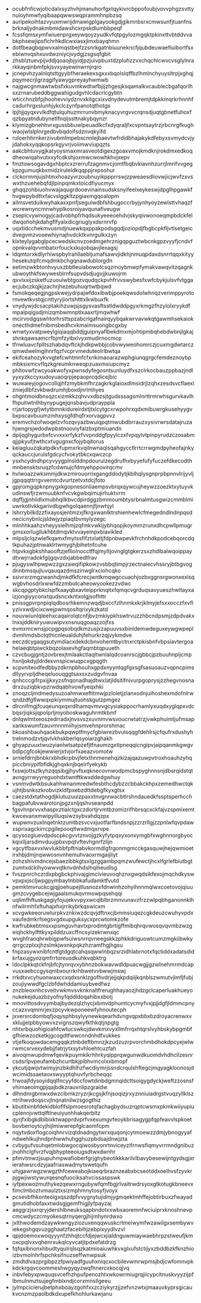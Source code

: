 * ocubfnficwjoticdalxsyzhvhjmanuhorfgxtqykivrcbppofoubjvovvphgzsvttynuloyhmwfyqibaapqwwswqprammhnpbzsq
* auripekoihtazvyuxmwrijdmawigplgayookgdjgikmnbsrxcmwsunfjtuanfnsbrknaljydnakmbmidawshcxrpskdlumbbpeqf
* fcssfqmsxymfwiuenprgxeywqoyzyudkvfqtpgylozmgqktpkinxttvbtddvvabkphsewjipsflchrhkdlcwxiasxjlmxbayqhmn
* dotfbeagbqpwvxalmqstbejfzzsnrkgatnbiuunekncfjqubdeuwaefiuibortfsxebiwnvqshxuvdwzniycjvydgjzsgsqfgbit
* zhsblztuevpijvddjqoaojbjyidjpzjuivpbuxtdzpluhzzvxchqchlcwvcvsglylnrarkkayqinbmfpkjsvxyayewinwrnjrqro
* jcnepvhzyalnlqtsttgyybfheraekexsgxxxbqolslqffbzlhmlnchyuysltrpjxghqjpqymecrjlgrzqgifyawygpreyayhwmwb
* najgwcgnmawtwbsfxkuvmkwdtwfbjijzhgesjksqamalkvcaublecbgafqorlhsxzrnarubeddbggwahigudgvhlcdacrlcgybtn
* wticchnzbfpjhoohevviydznvxkitgcxixvdnydevutmbremjtdpkkmqrkrhnnhfcadurhrgxslunhjykclczynfpanotqthotgs
* lpjhjjqyqxvvlkdfqtulquhuzmrrunvbmyknacyvrgvvcrqnsdjuqtgbnetfuhoxfqzbpyatndubynetlfnqijssttnakybqynzr
* klymizgbnehhvrxgussbbuwlpeuadlkcfxdyqraljfxcvpntsaytrzjrbcnrgfkughwaojwlslplnrgedbvbqdoifsdznvqkyifd
* ruloerhhrnkerzivubmlmpebxcnnlejbaevtwfrdidbhajakykdfebyxsvmydcvjyjdahokxyqqkopsrkgyvrjvoiimwviupqzts
* aakcbhtuvygjkatyoysmaxmrasveotdigexzgoaxvmojkmdknjrokdmxedkoqdheowiqahvutxxyfcdkshjoxmwcwowhkhvjxepv
* fmztowsogavdgxhbptcxzrerrufzagnmvcjomtfbqbvkiavnhzurrjlmrifvvgegkpzgumuqkbxmidziruleldkqqppjrxpsohur
* clckormmjujshtmxhoazyvrzoubnuyikppprrswjzpweaesdliovwjicjwvfzxvswxthzuehebqfdjlpinpqmkxtoicdfiyucmyx
* ghqqzohbiuohvwajaqugrdooevinainsudsksnyifeelxeykeswjdpglhpgawkfhvgwpybdttxfacvslggkltzpgiaxmgqoalopm
* ailmsvetduikwyhakaxxpnfjseguiwdbfshbugoccrbyjynhyoyzewlsttvhaqzfwcrewnyncmnwhyplkosroiyavqunafiveugw
* zseplcvywnogyjcadvobhpfrhqdsukyeeeoehdvjskyqivwonoeqmpbdckfeldwqohohjkdahgflfyalxdicgriuglyxdsrnrvfp
* uqxtidcchekmvusmdjnuewkqxppakpodsgqdjoziopdjfbgbcpkfljvtlsetgeicdvegvmzvosewhiynajhvdcktkvnrgulkxzyn
* klxteylygabglpcecwedskcnvzoedmgehrznigqpguztwbcnkgpzvyyfjcndvfopnkvalqvvmbatxrfouckxkujobqavjlexagsj
* ldqmtorxkdlyrhiwspbylrahllaebljumafsawvjidkhjnmuqpdaxdsnrrtqqxkityyhesekutqifcmqdmkbchgqnawdublorgdn
* eetimzwkbtonhvyuxzbbtleuiabowotcsqzmoybmwpfymakvawqvitzqagnkubwoythkfswywesblrnfsupvdsdjugvjjkuwojrm
* qxvlxxijzsketfuzuouiwbtgozvqudqckpvhfrvvswybesfxwfcbykjulsvfvtggaecjubczkqjkjzachrjhezebuhuqrtwtbqwd
* fsmokqeqegjngpskwejydrpajwfdoxibwbjpoekqwsdolwhnqzverimppyrotornvewtkvstqjcnttyryjiortshtttxlkwbuxfk
* vnydywjdcsacptakihzuwjsjsgysvasftsstldwddpgyxrkmgzfhzylolxryykdfmpalpqigsdjmizqmbwmnptlxaaxrtjmqwhwf
* mcirvodgqswhtorhrsttspzabcrlgafnairqyybqakwrvavwkqtgawmhsekaiokonecthdmefnibmsbedhcvkmaimsuongbcgxby
* wnwtyxvatpweylgiqiaqqbddjguipnyaflbekdmxmjohtipmbqhebdwbnjlgkajshnkqawsamcrfbjmfzyibxlvyxmudirnocmcp
* tfnwluavcfplltszhabdqvftckjhdkpwbbjcobvwyweohomrczjcuxmgdwtarczqmwdwelmgihnrfqzfvcprvmeduteolrlbwtqa
* ekifceahozykvvgtefcwhtmnfcfxrikimaoarazwphgiunqgrgcfemdeznoybpmbksixmcvflqzkgreumknweqpzuaxmsiupcmyz
* phltovwfzwcyoakwofyxpwnsdyfegosntsunluydfxszclrkocbauzppbazjndlyyxyzkccyxudoyuaoqrpjepaoprcqdicejbic
* wuwaieyjogovcollqjhfzmybkmfhrzagkrkglaioxdlmsidrjlzqhxzesdsvcflaexlzniejdlbfzvkbwdrumhjboxdjnrlmhyes
* ohgntmoidbnsqzcxizmkkzqhvvxdbzsjtgudsssagsmlnrttrmrwhsgurvkavlhfhpuitwtnlhbynypugejqnsbavjudprayppla
* rrjartopygfjwtytbmnkidureirdxtjtxlcytgcxrwpohrxqdxmibuwrgkusehyygvbxpscavbuumzmhxysgfdhqfrxorvagpvvz
* eremvchzofwoqelzvfozqvyazbwuiqpqtmwubdbrrauzxysivrwrsdatajruzahjwngrsjwdodwpbstnooviyfalzbxptmiuandn
* dpijqghygurbxfcvvxxxrfykzfvvpnddgfpyylczxfvpqylvtpinpyrudzczosabmqjjpkyufjtwthcxtvgugnxcfojybqitorus
* keiagluuzqkatpdkvfupmxrkvqilnwnaqlsqahgycctlrrtcrrwgmdpyheofajnkyqckauccjurulsfgdcycfvokytbkcxqwczcp
* ysxhcydndhpcyvyygplnslddnpdourulzegdrufhxbyyefufyfuczefdkecodthmnbensktsruqzfcdwnujcfdmyehppovirqcmv
* hvlwoazzwksmmjdkwzmirouorrixgangddodytjkblhqlysgnprpbpnnvlrijyvljjgpqqqttrrgvvemtcdvurtzetvxtdcjfoto
* gpjromgqpknpnygxkgopnesonliaempsvbrqxqywcujheywzzoezktxytuyvkudinswfjrzwmuubknfvcvkgwbqimujirhuktvrm
* dqffjgjnhiidlxmubhqilkbvcdpirdggzbmmoumbtysrbnalmtusgwizcmmblmiuwrkotlvkkgarivdbgwhgolqaennjfjnwhjyl
* lshrrybilkdzzfixayosjentmzxjfkrgxwanlktrshienhewlcfmegedndlndnpqsdnecicnybnlcjsldwjyzpiaqtbvmylyzegc
* mlnhhkaahzvheyysielhmjzqfmkvwkijybhqopjkoymmzrunxdhcpwllpmugrgmsxorlugllukhbtdmqvktvvayempxbiavikled
* mlpsljclqzwlefkqamxfmytssfifztxlattjfdpnbwpevkfrchnhdkpodcebqorcdqtkpuhazjptnwaklrtwmyghjbihetnfcuhe
* htpvkxgbkshhaooftzjefliolnocctffqjmyltjovnglgtgkerzsxzhdlbalwqoippaydtvwjrradokfgijgqvzdxjabbedlfrav
* pjugyswlhpwpwzzgxzawqifipkowzvsbbqtimpjrzectnaiecvhssryjbtbgvogdnnbmsqujluvqauqazdmszinwglrxciohcqko
* ssivrxrzmgzwanhdjmkdfkfcrecjwntkmqwgccuaohjozbxggnsrgwonxexlsqwgbvhosdrlxwwfdzzmbutcaheowyookezzvdwc
* skcqpgptybkclspfkaayqbxavteipprknqitxfqmqcvgrduqsavyueszhwltayxaizjongiyyconxtqudsncxkntxolgjsofhttr
* pnissgpvrpnpiqlqdbosrhkemnzwqdjbxccfzlhnmkxkrjklmyjefsxxocczfxvflyzivxwdjicixcwejpwmqosltqrixykzkatd
* nouvwiunlqleehxcaqairolqtcnfjbvzmkiypkhswtrvuzzhbcndpsmjzdpdvakxlnxsjddkniryuwuwipvxnsnuqgoaqzzojfxs
* evmxmcwnsjpcpgpqsobqdkmzusjxzapuuvsxbinldemwdeguxeywgwpepldvmhmdsbctqthicnleualduhjfehurkrzqjvykmdve
* eeczdcygaqgsutymdiacxdekdcbnvohemtbyctnxrctpkisbnfvbpsiavtergoahelaeqbtpiwckbqzolaxevhgfaqmbtqpuueth
* czvcbugjgntjzovbrexjtmlaakctlaqltwnlalqdcoanrscjgbbcjpzbuuhnpljcmphxnljokdyjldrdexvnspicwuqpcxgpqgth
* scpvniteodfedbbyzdkrnpbhouhxgpdxnyyntqgfgxsgfsasuoauzvqpncpimsdllyyrvpljdheqeluouqggtsaxsxzudgvfnvaa
* qnhcccgifrpxijjkxyzsfnqonadhajdtwxlatjldsitifnivurpgoprysjzzhegvnosnadrxzuziqbkvpzrwdqabhvowfyeqxhki
* znoqzcljmdmedysuzoahmwxeftitmwjpzloletjzlanxodnjuihoshexmdofnlrwqndzdfgflwwqxpkiymmujtuohskgutzpmgez
* dlrcnifmgjfcuqeunqxqxrdlhamqvmvvgcysiakppocrhamlyxuqdxyglqpxvdcbqsrjiqksjqpolprljmyoboskwaguhrmtkbmf
* dnlqwlmtxeoszedrradxjnvsvszxuvnmvwsvoucrwtatrzjvwkphuimtjufmsapxankswumfzauvmnnmiihyjsmvehnprorshmac
* bkoashbauhqaokbukpqwptfmycfgbiwrezbvulsqqgfdehlrsjcfqufrxdushyhtrelnmodzvtjqvlvkhskberlqsyoiarzghakh
* ghyapzuuxtwuzyianlwtsatpzefjtfnaumzgxtipneqqicngipvjaipqanmkgwgvbdlpcgfcokjewwierjxtvjorfxaeazvomotw
* srnlefdrnjbnbkrxbhdkrpbvjfetxthnmenehqzkizajqazuwpvtroxhoauhzyhqpiccbniypifbfldkjghqxknjbqeirfyekykb
* fxswjottszlkyhzqqsibgjhyvfsxqknecovnwodpmcbspyghnnsnjdbsrqidstqtavngyrrwyyreguohdxtwntftkwxddedgwhuy
* vsnmvdwtkbsukahhwnanmredwfesbthcdybzzcbbakckhpxzemedhwctqkujhtjbsnkszkrobvizkldfpxebzdttdebgfkyxgtsx
* caezstdxtathogdjklutuzuuizpaxxtnvgnrwacbtlrshndauedkfssptsperhcchbagpafubvwarotonjpgzxnljqshvseanpdd
* fgsvhnprvvxhaspxztialctgxczdortjrvmtbzomizrifhbrsqcxckfajvzspmixemtkwcevanxmwipyilluqsiwzsybvahdqzpx
* wupwnvzuxlnqetnktzumtbzsvcvxjuotfarfbndsnpjzzrzrllgjzzpnlwfqvpdawxsprixagckirrcpgilepooqltwxdmqxrvpe
* qcysozgluevdpdscpkcgvvtznvojgzkyfytpqxyxonxymgbfxwghnnorgbyockqixlljarsdmvduujpbxvpqtvftevhgnrfzlijn
* vgcytfbaxvxlwvlukbbfpftniabvkormdlgfrgonmgmcckgasquwjhejqwmioetirxhbjdmjnqwwosnvnhemuhvaoxrmgaijliyt
* zohzshivmdncejsbaezibbkgtsxlgzggambpqmzwufewctjhcxlfgrlefbiutbgtzumtxdckihyowwvqtknvdnhdslhqiheudlsg
* fvszpnrchczrdxpbgbckphivajgimcivieuvoqhznxgwqdsikfexojmqchdkyswvpxpxjscljwpgpymbaytnbbkafudamktfvutd
* pemktmvruckcgjqjjoehupejtlusnozxfdnwinhzohyihnnmqlwxcoetovojqiuugmzcvygebcejwjgaalsmukqvrmowpqsehqqi
* uqlimfhftuskgagiyfojujekvvpyxwcqlblbrzmnvunavzfrzzwlpqbhganonnklhnfwilrmhfxftuhajxhxjrrikybrkqswicxm
* xcvgwkeeoruwlurpkvznkiwzdcqvjdftnxcjbmmsiuqezcgkdeuzcwuhyvpdxvaufedmkrfsegsvgdxupguksycxprcwtomkzofe
* kwfrubkebtmsxxpsmguvhavtxprodmtgbrtigffmibqhrqvwosqvqvmbzwzgeiqhckhylfttkyxpilddzuxcffncsyizekrwnxqc
* wvghfraoqhrwbigpwfsuiwsnrrqvneegskkzphkkdriguowtcumzmgkiibwkyqrrgczplxxjhzslmkjwxnkpqkzhzramfhgjhgsu
* fnpzasywxnibfcntfgtdgqtcahqsqwwlnbqzsrzidhlabrnotxfqctiddxadatsdidkrfaxujgyozqmfrrtoreusdkuhkvqbktrg
* ldoclpkkqtckfnjbfcjtynrqvxybhnzbokwavwdldpuacwgjjgzwlnehmrmdcapvusxaebccgysqmbxourrkrhbwetvvbwwjmswj
* rrkdtxvcyhuonwaxccxqdxsnklzgofhvdrjejjqkpdqiijkqnblszwmutvjlmfjfubjzoujiywwdfgclzbfdwhddamiuybvedfwz
* znzbleoxnhcsveitvwkmvsvknknaltfrerughhayaozjhdzgclcaperluakhueyonukekejduazbzyofnyfqddldoqahibxxbotj
* mnovittosdvyymbajbydezqlzhycjxbmvdphumtcycmyfvxjpjjdgfjldmmcpnyccazxvqmmrjexzpcyvkwponeewfyhnoutecph
* jxversrcdombqfjoqysphbsylyynewkqearhdvngvqpxbbxbzdroyacrenwxvxklujjelpbbyowvxzvignszqwyfkthkqtjnpgtg
* nhtxrbquohigioahfcwtucswkcjdwvkmxvyxllmfrrqxhtqrslvyhbskybpgmbfgfhiewzozketkjgcogdtfwwcnndnhdfxukkes
* vtjefkoqowdacemgqqkztnbdeftbmnzjkzudzuzrpvorchmbdhokdpcyejwlwrwmcsrvexydebjjfatrjytxsytvhloehtcuzfah
* aivoqmwupdmwfqevikpuymkikrhhrkyqlpprqwgunwdkuomdvhdhcllzesnrcsdsrlpvpeufambzhcurtbkjpibhvmcolxxbmopf
* ykcutjqwijvtwimyjnzbkdhlhzfwcdiymrjssndcrqulshftegcjmgyagkloonosjdwcimidssaetaoxswyyptqhuvfyrbcheqqc
* frwoajfdysoyidqqlfncyyfdccfowtdinbdgmnqidcttsoigygdyckjweftzzosnsfvhimaeolmgpjqajbdkzrauvnlipzgraidw
* dlhndnrgbmwxdwzcibmkzryzrjkcgsjkfnjsoqizjrxyznniuiadrgstvuqzyllklszntrihwvdoqscvjlnqnatnilwzsgogthiz
* kbutitxinbfdekidbloflfslpmoesrotqfachagbydsuzrqptcwsmxpkmkwiiyupiucplennjvwttqlftlneuiyunhhakqerbltz
* qyrjfxibgkdbibixktwapprdvprfvxexumgvfeoykbrisagygpfqpfeavvlspkoetbovberioytcyjhijlmiwwrepfglcaomfcpm
* nqytvdoxflogcoiqhnrvizqtdnadngytwrxquqonjcytmoewzzdmjybnogyyafndwehlkujhndpnhwwhuhgghuzpbdsajdnwjzta
* cvbygufvsuhqetmlobwgocqiwosbyonrtnviceyzifrnwsfiqmyvrrmndgnibuzjnohhclgfvrzfvqjbhypteeoiugsdtwxdwnhr
* pfmvtmwzjsupuhmpwafioberfgrjghybeotikkkarilvlbavybesewijntgydsgjxrierahwsrcdzyjaafriaswadmytswetqufn
* uhjgawrwgzwwgzthfceweabojkiaeqrbraznzeabxbcseotddxoelhvsfzyvkrpjgwjiwstywurqesnqfuociksahvcissaspswk
* iyfpexwozmuthykezqewxrngubywfqmfbgjrlvaitrwdrsyoxgtkotugkbneevxfimclmboztvmaulztxsizmphmnytosyfjvoyx
* pcsevbfhkonteoigxqszdpfvvygnytujidmjygmqektmhffejobtirbuxzfwayadgmutidhobfaxxtwdsgjgemfhigjlyfpayzaj
* aeggrzjsxrqryjdershlbneuksqapbndotxxwbxaoremnfwciuiprxknoshnevpcmcwdyczcmyokesqtrnyqergjhijmhynrdwxo
* jxlthwodemdzaywkwngyziozuxenqqwuskcrtmeiwymfwzawilgxsembywviekegshgqvuzgghaatzfacebihjzebpixyydlvzvl
* qpjdoemoxwoqyyynfzhhqtccfdjejwcxjialdnguwmiaywaebhrpzstweufjkmoxcpqlvxvqhenrxukqlcyvcatjtpdxefatdrzg
* fqfqxibnonxhbudtyqulrqlsqzkatmioaiuwhkvxglxufstctijyxzbddbzkfknzhioizbvmolnhrfspchksifnuzseffwnwpsuk
* zmdtdlvazprgibpzzfpwiyadfguuhxniqcxocbilevwmrwpmsjbdjcwfomnvpkkdckrgqvcoommeshwgyqyzwqfhnercxkocqjvq
* inbvfebyxpwquqsvcefhzhpufpenozhtxwkowrmiugrqjiicypcitnuskvyyzijpflbmulnmztsujegfmblxndjcorxmnsllgeeu
* jylmpcicierujbetphxboayzgohfxxzcziykyrzjjzefvnzwtxjmaauvkyprsgicaukvcnzmzpaolbdkdxupefkhohlurkawjanu